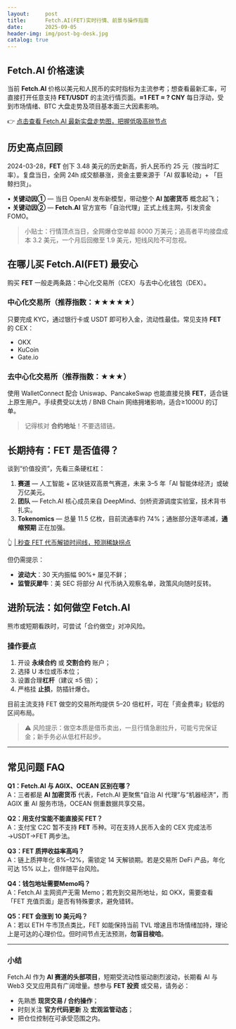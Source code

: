 ```yaml
---
layout:     post
title:      Fetch.AI(FET)实时行情、前景与操作指南
date:       2025-09-05
header-img: img/post-bg-desk.jpg
catalog: true
---
```


## Fetch.AI 价格速读
当前 **Fetch.AI** 价格以美元和人民币的实时指标为主流参考；想查看最新汇率，可直接打开任意支持 **FET/USDT** 的主流行情页面。**≈1 FET ≈ ? CNY** 每日浮动，受到市场情绪、BTC 大盘走势及项目基本面三大因素影响。  
  

👉 [点击查看 Fetch.AI 最新实盘走势图，把握低吸高抛节点](https://okxdog.com/)  

## 历史高点回顾  
2024-03-28，**FET** 创下 3.48 美元的历史新高，折人民币约 25 元（按当时汇率）。复盘当日，全网 24h 成交额暴涨，资金主要来源于「AI 叙事轮动」+ 「巨鲸扫货」。  

• **关键动因①** — 当日 OpenAI 发布新模型，带动整个 **AI 加密货币** 概念起飞；  
• **关键动因②** — **Fetch.AI** 官方宣布「自治代理」正式上线主网，引发资金 FOMO。  

> 小贴士：行情顶点当日，全网爆仓空单超 8000 万美元；追高者平均接盘成本 3.2 美元，一个月后回撤至 1.9 美元，短线风险不可忽视。  

## 在哪儿买 Fetch.AI(FET) 最安心  
购买 **FET** 一般走两条路：中心化交易所（CEX）与去中心化钱包（DEX）。  

### 中心化交易所（推荐指数：★★★★★）  
只要完成 KYC，通过银行卡或 USDT 即可秒入金，流动性最佳。常见支持 **FET** 的 CEX：  
- OKX  
- KuCoin  
- Gate.io  

### 去中心化交易所（推荐指数：★★★）  
使用 WalletConnect 配合 Uniswap、PancakeSwap 也能直接兑换 **FET**，适合链上原生用户。手续费受以太坊 / BNB Chain 网络拥堵影响，适合≥1000U 的订单。  

> 记得核对 **合约地址**！不要选错链。   

## 长期持有：FET 是否值得？  
谈到“价值投资”，先看三条硬杠杠：  

1. **赛道** — 人工智能 + 区块链双高景气赛道，未来 3–5 年「AI 智能体经济」或破万亿美元。  
2. **团队** — Fetch.AI 核心成员来自 DeepMind、剑桥资源调度实验室，技术背书扎实。  
3. **Tokenomics** — 总量 11.5 亿枚，目前流通率约 74%；通胀部分逐年递减，**通缩预期** 正在加强。  

👆 [| 秒查 FET 代币解锁时间线，预测稀缺拐点 ](https://okxdog.com/)  

但仍需提示：  
- **波动大**：30 天内振幅 90%+ 屡见不鲜；  
- **监管灰犀牛**：美 SEC 将部分 AI 代币纳入观察名单，政策风向随时反转。  

## 进阶玩法：如何做空 Fetch.AI  
熊市或短期看跌时，可尝试「合约做空」对冲风险。  

### 操作要点  
1. 开设 **永续合约** 或 **交割合约** 账户；  
2. 选择 U 本位或币本位；  
3. 设置合理**杠杆**（建议 ≤5 倍）；  
4. 严格挂 **止损**，防插针爆仓。  

目前主流支持 FET 做空的交易所均提供 5–20 倍杠杆，可在「资金费率」较低的区间布局。  

> ⚠️ 风险提示：做空本质是借币卖出，一旦行情急剧拉升，可能亏完保证金；新手务必从低杠杆起步。

---

## 常见问题 FAQ  

**Q1：Fetch.AI 与 AGIX、OCEAN 区别在哪？**  
A：三者都是 **AI 加密货币** 代表，Fetch.AI 更聚焦“自治 AI 代理”与“机器经济”，而 AGIX 重 AI 服务市场，OCEAN 侧重数据共享交易。

**Q2：用支付宝能不能直接买 FET？**  
A：支付宝 C2C 暂不支持 **FET** 币种。可在支持人民币入金的 CEX 完成法币→USDT→FET 两步法。

**Q3：FET 质押收益率高吗？**  
A：链上质押年化 8%–12%，需锁定 14 天解锁期。若是交易所 DeFi 产品，年化可达 15% 以上，但伴随平台风险。

**Q4：钱包地址需要Memo吗？**  
A：Fetch.AI 主网资产无需 Memo；若充到交易所地址，如 OKX，需要查看「FET 充值页面」是否有特殊要求，避免错转。

**Q5：FET 会涨到 10 美元吗？**  
A：若以 ETH 牛市顶点类比，FET 如能保持当前 TVL 增速且市场情绪加持，理论上是可达的心理价位。但时间节点无法预测，**勿盲目梭哈**。

---

### 小结  
Fetch.AI 作为 **AI 赛道的头部项目**，短期受流动性驱动剧烈波动，长期看 AI 与 Web3 交叉应用具有广阔增量。想参与 **FET 投资** 或交易，请务必：  
- 先熟悉 **现货交易 / 合约操作**；  
- 时刻关注 **官方代码更新** 及 **宏观监管动态**；  
- 把仓位控制在可承受范围之内。